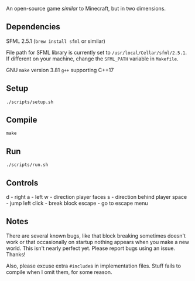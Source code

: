 An open-source game *similar* to Minecraft, but in two dimensions.

Dependencies
------------
SFML 2.5.1 (`brew install sfml` or similar)

File path for SFML library is currently set to `/usr/local/Cellar/sfml/2.5.1`.
If different on your machine, change the `SFML_PATH` variable in `Makefile`.

GNU `make` version 3.81
`g++` supporting C++17

Setup
-----
`./scripts/setup.sh`

Compile
-------
`make`

Run
---
`./scripts/run.sh`

Controls
--------
d - right
a - left
w - direction player faces
s - direction behind player
space - jump
left click - break block
escape - go to escape menu

Notes
-----
There are several known bugs, like that block breaking sometimes doesn't work
or that occasionally on startup nothing appears when you make a new world. This
isn't nearly perfect yet. Please report bugs using an issue. Thanks!

Also, please excuse extra `#include`s in implementation files. Stuff fails
to compile when I omit them, for some reason.
